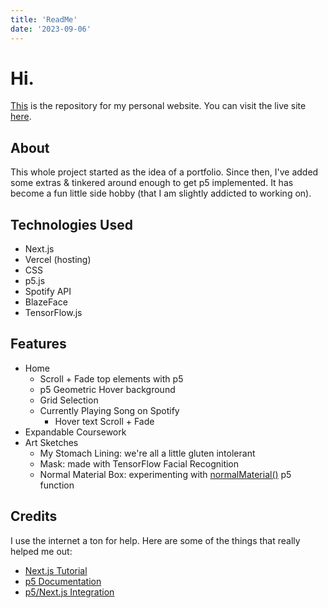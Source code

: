 ```yaml
---
title: 'ReadMe'
date: '2023-09-06'
---
```


# Hi.

[This](https://github.com/carolineeausema/carolines-app) is the repository for my personal website. You can visit the live site [here](https://carolineausema.vercel.app/).

## About

This whole project started as the idea of a portfolio. Since then, I've added some extras & tinkered around enough to get p5 implemented. It has become a fun little side hobby (that I am slightly addicted to working on).

## Technologies Used

- Next.js
- Vercel (hosting)
- CSS
- p5.js
- Spotify API
- BlazeFace
- TensorFlow.js

## Features

- Home
    - Scroll + Fade top elements with p5
    - p5 Geometric Hover background
    - Grid Selection
    - Currently Playing Song on Spotify
        - Hover text Scroll + Fade
- Expandable Coursework
- Art Sketches
    - My Stomach Lining: we're all a little gluten intolerant
    - Mask: made with TensorFlow Facial Recognition
    - Normal Material Box: experimenting with [normalMaterial()](https://p5js.org/reference/#/p5/normalMaterial) p5 function

## Credits

I use the internet a ton for help. Here are some of the things that really helped me out:
- [Next.js Tutorial](https://nextjs.org/learn/basics/create-nextjs-app)
- [p5 Documentation](https://p5js.org/)
- [p5/Next.js Integration](https://dev.to/christiankastner/integrating-p5-js-with-react-i0d)


